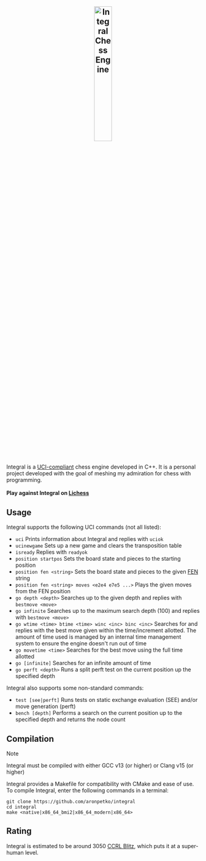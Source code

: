 ## <p align="center"><img src="https://i.imgur.com/Py8am6G.png" alt="Integral Chess Engine" width="30%" height="30%"/></p>
Integral is a [UCI-compliant](https://en.wikipedia.org/wiki/Universal_Chess_Interface) chess engine developed in C++. It is a personal project developed with the goal of meshing my admiration for chess with programming. \
\
**Play against Integral on [Lichess](https://lichess.org/@/IntegralBot)**

## Usage
Integral supports the following UCI commands (not all listed):
- `uci` Prints information about Integral and replies with `uciok`
- `ucinewgame` Sets up a new game and clears the transposition table
- `isready` Replies with `readyok`
- `position startpos` Sets the board state and pieces to the starting position
- `position fen <string>` Sets the board state and pieces to the given [FEN](https://en.wikipedia.org/wiki/Forsyth%E2%80%93Edwards_Notation) string
- `position fen <string> moves <e2e4 e7e5 ...>` Plays the given moves from the FEN position
- `go depth <depth>` Searches up to the given depth and replies with `bestmove <move>`
- `go infinite` Searches up to the maximum search depth (100) and replies with `bestmove <move>`
- `go wtime <time> btime <time> winc <inc> binc <inc>` Searches for and replies with the best move given within the time/increment allotted. The amount of time used is managed by an internal time management system to ensure the engine doesn't run out of time
- `go movetime <time>` Searches for the best move using the full time allotted
- `go [infinite]` Searches for an infinite amount of time
- `go perft <depth>` Runs a split perft test on the current position up the specified depth

Integral also supports some non-standard commands:
- `test [see|perft]` Runs tests on static exchange evaluation (SEE) and/or move generation (perft)
- `bench [depth]` Performs a search on the current position up to the specified depth and returns the node count

## Compilation
> [!NOTE]  
> Integral must be compiled with either GCC v13 (or higher) or Clang v15 (or higher)

Integral provides a Makefile for compatibility with CMake and ease of use.\
To compile Integral, enter the following commands in a terminal:
```shell
git clone https://github.com/aronpetko/integral
cd integral
make <native|x86_64_bmi2|x86_64_modern|x86_64>
```

## Rating
Integral is estimated to be around 3050 [CCRL Blitz](https://www.computerchess.org.uk/ccrl/404), which puts it at a super-human level.
